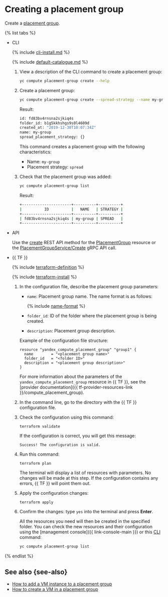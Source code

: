 # Creating a placement group

Create a [placement group](../../concepts/placement-groups.md).

{% list tabs %}

- CLI

   {% include [cli-install.md](../../../_includes/cli-install.md) %}

   {% include [default-catalogue.md](../../../_includes/default-catalogue.md) %}

   1. View a description of the CLI command to create a placement group:

      ```bash
      yc compute placement-group create --help
      ```

   1. Create a placement group:

      ```bash
      yc compute placement-group create --spread-strategy --name my-group
      ```

      Result:

      ```bash
      id: fd83bv4rnsna2sjkiq4s
      folder_id: b1g5kkhshgs9s0l4609d
      created_at: "2019-12-30T10:07:34Z"
      name: my-group
      spread_placement_strategy: {}
      ```

      This command creates a placement group with the following characteristics:

      - Name: `my-group`
      - Placement strategy: `spread`

   1. Check that the placement group was added:

      ```bash
      yc compute placement-group list
      ```

      Result:

      ```bash
      +----------------------+----------+----------+
      |          ID          |   NAME   | STRATEGY |
      +----------------------+----------+----------+
      | fd83bv4rnsna2sjkiq4s | my-group | SPREAD   |
      +----------------------+----------+----------+
      ```

- API

   Use the [create](../../api-ref/PlacementGroup/create.md) REST API method for the [PlacementGroup](../../api-ref/PlacementGroup/index.md) resource or the [PlacementGroupService/Create](../../api-ref/grpc/placement_group_service.md#Create) gRPC API call.

- {{ TF }}

   {% include [terraform-definition](../../../_tutorials/terraform-definition.md) %}

   {% include [terraform-install](../../../_includes/terraform-install.md) %}

   1. In the configuration file, describe the placement group parameters:

      * `name`: Placement group name. The name format is as follows:

         {% include [name-format](../../../_includes/name-format.md) %}

      * `folder_id`: ID of the folder where the placement group is being created.
      * `description`: Placement group description.

      Example of the configuration file structure:

      ```hcl
      resource "yandex_compute_placement_group" "group1" {
        name        = "<placement group name>"
        folder_id   = "<folder ID>"
        description = "<placement group description>"
      }
      ```

      For more information about the parameters of the `yandex_compute_placement_group` resource in {{ TF }}, see the [provider documentation]({{ tf-provider-resources-link }}/compute_placement_group).

   1. In the command line, go to the directory with the {{ TF }} configuration file.

   1. Check the configuration using this command:

      ```
      terraform validate
      ```

      If the configuration is correct, you will get this message:

      ```
      Success! The configuration is valid.
      ```

   1. Run this command:

      ```
      terraform plan
      ```

      The terminal will display a list of resources with parameters. No changes will be made at this step. If the configuration contains any errors, {{ TF }} will point them out.

   1. Apply the configuration changes:

      ```
      terraform apply
      ```

   1. Confirm the changes: type `yes` into the terminal and press **Enter**.

      All the resources you need will then be created in the specified folder. You can check the new resources and their configuration using the [management console]({{ link-console-main }}) or this [CLI](../../../cli/quickstart.md) command:

      ```bash
      yc compute placement-group list
      ```

{% endlist %}

## See also {see-also}

* [How to add a VM instance to a placement group](add-vm.md)
* [How to create a VM in a placement group](create-vm-in-pg.md)